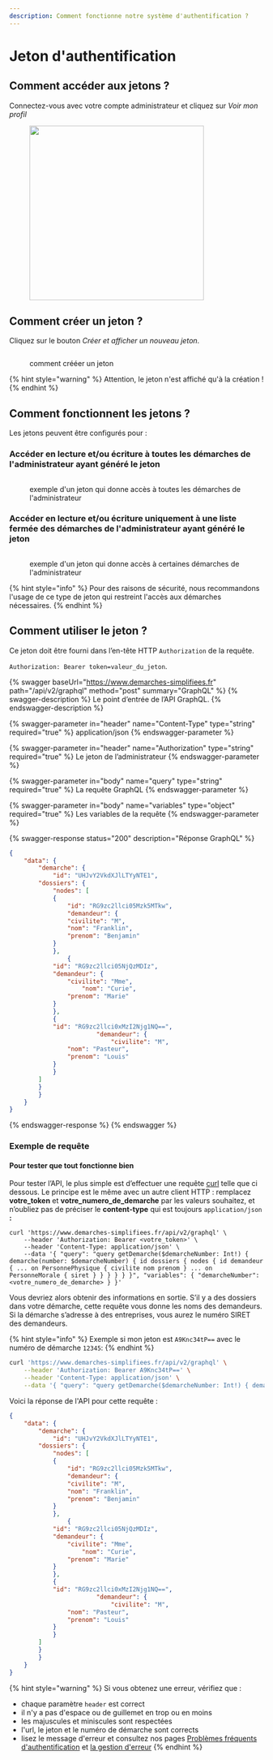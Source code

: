 ```yaml
---
description: Comment fonctionne notre système d'authentification ?
---
```


# Jeton d'authentification

## Comment accéder aux jetons ?

Connectez-vous avec votre compte administrateur et cliquez sur _Voir mon profil_

<figure><img src="../../.gitbook/assets/Screenshot 2023-12-01 at 11.03.59 AM.png" alt="" width="344"><figcaption></figcaption></figure>

##

## Comment créer un jeton ?&#x20;

Cliquez sur le bouton _Créer et afficher un nouveau jeton_.&#x20;

<figure><img src="../../.gitbook/assets/Screenshot 2023-12-01 at 11.04.14 AM.png" alt=""><figcaption><p>comment crééer un jeton</p></figcaption></figure>

{% hint style="warning" %}
Attention, le jeton n'est affiché qu'à la création !&#x20;
{% endhint %}

## Comment fonctionnent les jetons ?

Les jetons peuvent être configurés pour :&#x20;

### Accéder en lecture et/ou écriture à **toutes les démarches** de l'administrateur ayant généré le jeton

<figure><img src="../../.gitbook/assets/Screenshot 2023-12-01 at 11.04.51 AM.png" alt=""><figcaption><p>exemple d'un jeton qui donne accès à toutes les démarches de l'administrateur</p></figcaption></figure>

### Accéder en lecture et/ou écriture uniquement à une liste fermée des démarches de l'administrateur ayant généré le jeton&#x20;

<figure><img src="../../.gitbook/assets/Screenshot 2023-12-01 at 11.05.24 AM.png" alt=""><figcaption><p>exemple d'un jeton qui donne accès à certaines démarches de l'administrateur</p></figcaption></figure>

{% hint style="info" %}
Pour des raisons de sécurité, nous recommandons l'usage de ce type de jeton qui restreint l'accès aux démarches nécessaires.&#x20;
{% endhint %}

## Comment utiliser le jeton ?

Ce jeton doit être fourni dans l’en-tête HTTP `Authorization` de la requête.

&#x20;`Authorization: Bearer token=valeur_du_jeton`.

{% swagger baseUrl="https://www.demarches-simplifiees.fr" path="/api/v2/graphql" method="post" summary="GraphQL" %}
{% swagger-description %}
Le point d’entrée de l’API GraphQL.
{% endswagger-description %}

{% swagger-parameter in="header" name="Content-Type" type="string" required="true" %}
application/json
{% endswagger-parameter %}

{% swagger-parameter in="header" name="Authorization" type="string" required="true" %}
Le jeton de l’administrateur
{% endswagger-parameter %}

{% swagger-parameter in="body" name="query" type="string" required="true" %}
La requête GraphQL
{% endswagger-parameter %}

{% swagger-parameter in="body" name="variables" type="object" required="true" %}
Les variables de la requête
{% endswagger-parameter %}

{% swagger-response status="200" description="Réponse GraphQL" %}
```json
{
    "data": {
    	"demarche": {
    	    "id": "UHJvY2VkdXJlLTYyNTE1",
	    "dossiers": {
	    	"nodes": [
		    {
		        "id": "RG9zc2llci05Mzk5MTkw",
		        "demandeur": {
			    "civilite": "M",
			    "nom": "Franklin",
			    "prenom": "Benjamin"
			}
		    },
	            {
			"id": "RG9zc2llci05NjQzMDIz",
			"demandeur": {
			    "civilite": "Mme",
		            "nom": "Curie",
			    "prenom": "Marie"
			}
		    },
		    {
			"id": "RG9zc2llci0xMzI2Njg1NQ==",
                        "demandeur": {
                            "civilite": "M",
			    "nom": "Pasteur",
			    "prenom": "Louis"
			}
		    }
		]
	    }
        }
    }
}
```
{% endswagger-response %}
{% endswagger %}

### Exemple de requête

#### Pour tester que tout fonctionne bien

Pour tester l’API, le plus simple est d’effectuer une requête [curl](https://fr.wikipedia.org/wiki/CURL) telle que ci dessous. Le principe est le même avec un autre client HTTP : remplacez **votre\_token** et **votre\_numero\_de\_demarche** par les valeurs souhaitez, et n’oubliez pas de préciser le **content-type** qui est toujours `application/json` **:**

```shell
curl 'https://www.demarches-simplifiees.fr/api/v2/graphql' \
    --header 'Authorization: Bearer <votre_token>' \
    --header 'Content-Type: application/json' \
    --data '{ "query": "query getDemarche($demarcheNumber: Int!) { demarche(number: $demarcheNumber) { id dossiers { nodes { id demandeur { ... on PersonnePhysique { civilite nom prenom } ... on PersonneMorale { siret } } } } } }", "variables": { "demarcheNumber": <votre_numero_de_demarche> } }'
```

Vous devriez alors obtenir des informations en sortie. S’il y a des dossiers dans votre démarche, cette requête vous donne les noms des demandeurs. Si la démarche s’adresse à des entreprises, vous aurez le numéro SIRET des demandeurs.

{% hint style="info" %}
Exemple si mon jeton est `A9Knc34tP==` avec le numéro de démarche `12345`:&#x20;
{% endhint %}

```sh
curl 'https://www.demarches-simplifiees.fr/api/v2/graphql' \
    --header 'Authorization: Bearer A9Knc34tP==' \
    --header 'Content-Type: application/json' \
    --data '{ "query": "query getDemarche($demarcheNumber: Int!) { demarche(number: $demarcheNumber) { id dossiers { nodes { id demandeur { ... on PersonnePhysique { civilite nom prenom } ... on PersonneMorale { siret } } } } } }", "variables": { "demarcheNumber": 12345 } }'
```

Voici la réponse de l'API pour cette requête :

```json
{
    "data": {
    	"demarche": {
    	    "id": "UHJvY2VkdXJlLTYyNTE1",
	    "dossiers": {
	    	"nodes": [
		    {
		        "id": "RG9zc2llci05Mzk5MTkw",
		        "demandeur": {
			    "civilite": "M",
			    "nom": "Franklin",
			    "prenom": "Benjamin"
			}
		    },
	            {
			"id": "RG9zc2llci05NjQzMDIz",
			"demandeur": {
			    "civilite": "Mme",
		            "nom": "Curie",
			    "prenom": "Marie"
			}
		    },
		    {
			"id": "RG9zc2llci0xMzI2Njg1NQ==",
                        "demandeur": {
                            "civilite": "M",
			    "nom": "Pasteur",
			    "prenom": "Louis"
			}
		    }
		]
	    }
        }
    }
}
```



{% hint style="warning" %}
Si vous obtenez une erreur, vérifiez que :&#x20;

* chaque paramètre `header` est correct
* il n'y a pas d'espace ou de guillemet en trop ou en moins&#x20;
* les majuscules et miniscules sont respectées
* l'url, le jeton et le numéro de démarche sont corrects
* lisez le message d'erreur et consultez nos pages [Problèmes fréquents d'authentification](problemes-frequents.md) et [la gestion d'erreur](../gestion-des-erreurs.md)
{% endhint %}
